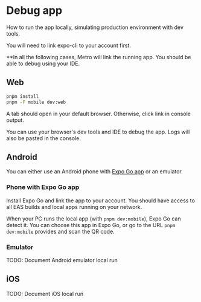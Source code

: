 # Debug app

How to run the app locally, simulating production environment with dev tools.

You will need to link expo-cli to your account first.

**In all the following cases, Metro will link the running app. You should be able to debug using your IDE.

## Web

```bash
pnpm install
pnpm -F mobile dev:web
```

A tab should open in your default browser. Otherwise, click link in console output.

You can use your browser's dev tools and IDE to debug the app. Logs will also be pasted in the console.

## Android

You can either use an Android phone with [Expo Go app](https://expo.dev/client) or an emulator.

### Phone with Expo Go app

Install Expo Go and link the app to your account. You should have access to all EAS builds and local apps running on
your network.

When your PC runs the local app (with `pnpm dev:mobile`), Expo Go can detect it. You can choose this app in Expo Go,
or go to the URL `pnpm dev:mobile` provides and scan the QR code.

### Emulator

TODO: Document Android emulator local run

## iOS

TODO: Document iOS local run